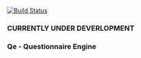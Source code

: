 [![Build Status](https://travis-ci.org/twinge/questionnaire_engine.png?branch=engine2)](https://travis-ci.org/twinge/questionnaire_engine)

### CURRENTLY UNDER DEVERLOPMENT

### Qe - Questionnaire Engine
